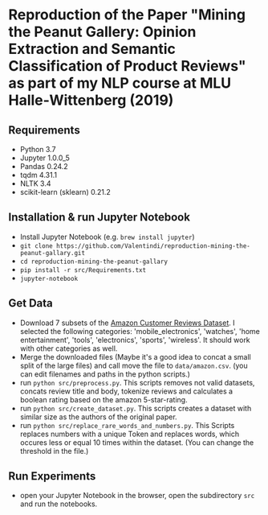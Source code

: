 # Reproduction of the Paper "Mining the Peanut Gallery: Opinion Extraction and Semantic Classification of Product Reviews" as part of my NLP course at MLU Halle-Wittenberg (2019)

## Requirements
- Python 3.7
- Jupyter 1.0.0_5
- Pandas 0.24.2
- tqdm 4.31.1
- NLTK 3.4
- scikit-learn (sklearn) 0.21.2


## Installation & run Jupyter Notebook

- Install Jupyter Notebook (e.g. `brew install jupyter`)
- `git clone https://github.com/Valentindi/reproduction-mining-the-peanut-gallary.git`
- `cd reproduction-mining-the-peanut-gallary`
- `pip install -r src/Requirements.txt`
- `jupyter-notebook`

## Get Data
- Download 7 subsets of the [Amazon Customer Reviews Dataset](https://s3.amazonaws.com/amazon-reviews-pds/readme.html). I selected the following categories: 'mobile_electronics', 'watches', 'home entertainment', 'tools', 'electronics', 'sports', 'wireless'. It should work with other categories as well.
- Merge the downloaded files (Maybe it's a good idea to concat a small split of the large files) and call move the file to `data/amazon.csv`. (you can edit filenames and paths in the python scripts.)
- run `python src/preprocess.py`. This scripts removes not valid datasets, concats review title and body, tokenize reviews and calculates a boolean rating based on the amazon 5-star-rating.
- run `python src/create_dataset.py`. This scripts creates a dataset with similar size as the authors of the original paper.
- run `python src/replace_rare_words_and_numbers.py`. This Scripts replaces numbers with a unique Token and replaces words, which occures less or equal 10 times within the dataset. (You can change the threshold in the file.)

## Run Experiments
- open your Jupyter Notebook in the browser, open the subdirectory `src` and run the notebooks.
